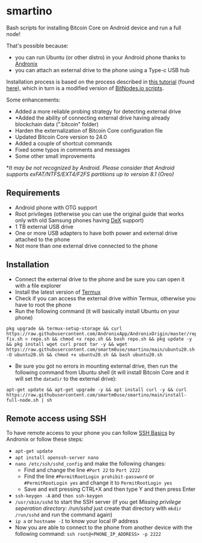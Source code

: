 # smartino

Bash scripts for installing Bitcoin Core on Android device and run a full node!  

That's possible because:
- you can run Ubuntu (or other distro) in your Android phone thanks to [Andronix](https://andronix.app)
- you can attach an external drive to the phone using a Type-c USB hub

Installation process is based on the process described in [this tutorial](https://bitbrasil.com.br/node-android-external-drive.html) (found [here](https://portaldobitcoin.uol.com.br/brazilian-teaches-how-to-run-a-full-bitcoin-node-on-an-android-smartphone-tutorial)), which in turn is a modified version of [BitNodes.io scripts](https://bitnodes.io/install-full-node.sh).

Some enhancements:
- Added a more reliable probing strategy for detecting external drive
- *Added the ability of connecting external drive having already blockchain data (".bitcoin" folder)
- Harden the externalization of Bitcoin Core configuration file
- Updated Bitcoin Core version to 24.0
- Added a couple of shortcut commands
- Fixed some typos in comments and messages
- Some other small improvements

**It may be not recognized by Android. Please consider that Android supports exFAT/NTFS/EXT4/F2FS partitions up to version 8.1 (Oreo)*

Requirements
-
- Android phone with OTG support
- Root privileges (otherwise you can use the original guide that works only with old Samsung phones having [DeX](https://en.wikipedia.org/wiki/Samsung_DeX) support)
- 1 TB external USB drive
- One or more USB adapters to have both power and external drive attached to the phone
- Not more than one external drive connected to the phone

Installation
-
- Connect the external drive to the phone and be sure you can open it with a file explorer
- Install the latest version of [Termux](https://f-droid.org/en/packages/com.termux)
- Check if you can access the external drive within Termux, otherwise you have to root the phone
- Run the following command (it will basically install Ubuntu on your phone)
```
pkg upgrade && termux-setup-storage && curl https://raw.githubusercontent.com/AndronixApp/AndronixOrigin/master/repo-fix.sh > repo.sh && chmod +x repo.sh && bash repo.sh && pkg update -y && pkg install wget curl proot tar -y && wget https://raw.githubusercontent.com/smartm0use/smartino/main/ubuntu20.sh -O ubuntu20.sh && chmod +x ubuntu20.sh && bash ubuntu20.sh
```
- Be sure you got no errors in mounting external drive, then run the following command from Ubuntu shell (it will install Bitcoin Core and it will set the `datadir` to the external drive):
```
apt-get update && apt-get upgrade -y && apt install curl -y && curl https://raw.githubusercontent.com/smartm0use/smartino/main/install-full-node.sh | sh
```

Remote access using SSH
-
To have remote access to your phone you can follow [SSH Basics](https://docs.andronix.app/ssh/ssh-basics) by Andronix or follow these steps:
* `apt-get update`
* `apt install openssh-server nano`
* `nano /etc/ssh/sshd_config` and make the following changes:
    * Find and change the line `#Port 22` to `Port 2222`
    * Find the line `#PermitRootLogin prohibit-password` or `#PermitRootLogin yes` and change it to `PermitRootLogin yes`
    * Save and exit pressing CTRL+X and then type Y and then press Enter
* `ssh-keygen -A` and `then ssh-keygen`
* `/usr/sbin/sshd` to start the SSH server (if you get *Missing privilege seperation directory: /run/sshd* just create that directory with `mkdir /run/sshd` and run the command again)
* `ip a` or `hostname -I` to know your local IP address
* Now you are able to connect to the phone from another device with the following command: `ssh root@<PHONE_IP_ADDRESS> -p 2222`
